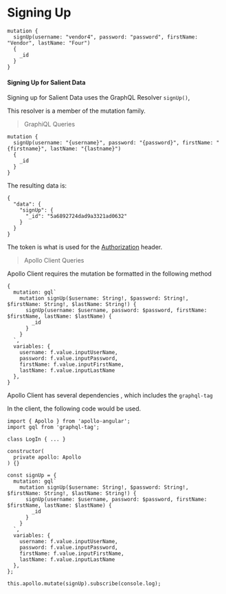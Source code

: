 # Signing Up

```
mutation {
  signUp(username: "vendor4", password: "password", firstName: "Vendor", lastName: "Four")
  {
    _id
  }
}
```

#### Signing Up for Salient Data

Signing up for Salient Data uses the GraphQL Resolver `signUp()`,

This resolver is a member of the mutation family.

> GraphiQL Queries

```
mutation {
  signUp(username: "{username}", password: "{password}", firstName: "{firstname}", lastName: "{lastname}")
  {
    _id
  }
}
```

The resulting data is:

```
{
  "data": {
    "signUp": {
      "_id": "5a6892724dad9a3321ad0632"
    }
  }
}
```

The token is what is used for the [Authorization](api-headers.md) header.

> Apollo Client Queries

Apollo Client requires the mutation be formatted in the following method

    {
      mutation: gql`
        mutation signUp($username: String!, $password: String!, $firstName: String!, $lastName: String!) {
          signUp(username: $username, password: $password, firstName: $firstName, lastName: $lastName) {
            _id
          }
        }
      `,
      variables: {
        username: f.value.inputUserName,
        password: f.value.inputPassword,
        firstName: f.value.inputFirstName,
        lastName: f.value.inputLastName
      },
    }

Apollo Client has several dependencies , which includes the `graphql-tag`

In the client, the following code would be used.

    import { Apollo } from 'apollo-angular';
    import gql from 'graphql-tag';

    class LogIn { ... }

    constructor(
      private apollo: Apollo
    ) {}

    const signUp = {
      mutation: gql`
        mutation signUp($username: String!, $password: String!, $firstName: String!, $lastName: String!) {
          signUp(username: $username, password: $password, firstName: $firstName, lastName: $lastName) {
            _id
          }
        }
      `,
      variables: {
        username: f.value.inputUserName,
        password: f.value.inputPassword,
        firstName: f.value.inputFirstName,
        lastName: f.value.inputLastName
      },
    };

    this.apollo.mutate(signUp).subscribe(console.log);

 

